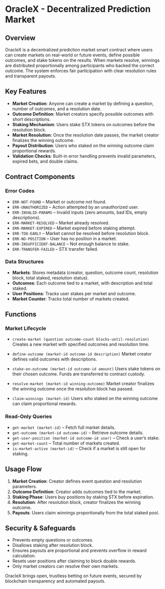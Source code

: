 # OracleX - Decentralized Prediction Market

## Overview

OracleX is a decentralized prediction market smart contract where users can create markets on real-world or future events, define possible outcomes, and stake tokens on the results. When markets resolve, winnings are distributed proportionally among participants who backed the correct outcome. The system enforces fair participation with clear resolution rules and transparent payouts.

## Key Features

* **Market Creation**: Anyone can create a market by defining a question, number of outcomes, and a resolution date.
* **Outcome Definition**: Market creators specify possible outcomes with short descriptions.
* **Staking Mechanism**: Users stake STX tokens on outcomes before the resolution block.
* **Market Resolution**: Once the resolution date passes, the market creator finalizes the winning outcome.
* **Payout Distribution**: Users who staked on the winning outcome claim proportional rewards.
* **Validation Checks**: Built-in error handling prevents invalid parameters, expired bets, and double claims.

## Contract Components

### Error Codes

* `ERR-NOT-FOUND` – Market or outcome not found.
* `ERR-UNAUTHORIZED` – Action attempted by an unauthorized user.
* `ERR-INVALID-PARAMS` – Invalid inputs (zero amounts, bad IDs, empty descriptions).
* `ERR-MARKET-RESOLVED` – Market already resolved.
* `ERR-MARKET-EXPIRED` – Market expired before staking attempt.
* `ERR-TOO-EARLY` – Market cannot be resolved before resolution block.
* `ERR-NO-POSITION` – User has no position in a market.
* `ERR-INSUFFICIENT-BALANCE` – Not enough balance to stake.
* `ERR-TRANSFER-FAILED` – STX transfer failed.

### Data Structures

* **Markets**: Stores metadata (creator, question, outcome count, resolution block, total staked, resolution status).
* **Outcomes**: Each outcome tied to a market, with description and total staked.
* **User Positions**: Tracks user stakes per market and outcome.
* **Market Counter**: Tracks total number of markets created.

## Functions

### Market Lifecycle

* `create-market (question outcome-count blocks-until-resolution)`
  Creates a new market with specified outcomes and resolution time.

* `define-outcome (market-id outcome-id description)`
  Market creator defines valid outcomes with descriptions.

* `stake-on-outcome (market-id outcome-id amount)`
  Users stake tokens on their chosen outcome. Funds are transferred to contract custody.

* `resolve-market (market-id winning-outcome)`
  Market creator finalizes the winning outcome once the resolution block has passed.

* `claim-winnings (market-id)`
  Users who staked on the winning outcome can claim proportional rewards.

### Read-Only Queries

* `get-market (market-id)` – Fetch full market details.
* `get-outcome (market-id outcome-id)` – Retrieve outcome details.
* `get-user-position (market-id outcome-id user)` – Check a user’s stake.
* `get-market-count` – Total number of markets created.
* `is-market-active (market-id)` – Check if a market is still open for staking.

## Usage Flow

1. **Market Creation**: Creator defines event question and resolution parameters.
2. **Outcome Definition**: Creator adds outcomes tied to the market.
3. **Staking Phase**: Users buy positions by staking STX before expiration.
4. **Resolution**: After resolution block, creator finalizes the winning outcome.
5. **Payouts**: Users claim winnings proportionally from the total staked pool.

## Security & Safeguards

* Prevents empty questions or outcomes.
* Disallows staking after resolution block.
* Ensures payouts are proportional and prevents overflow in reward calculation.
* Resets user positions after claiming to block double rewards.
* Only market creators can resolve their own markets.

OracleX brings open, trustless betting on future events, secured by blockchain transparency and automated payouts.
